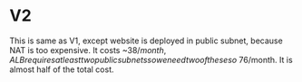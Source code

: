 # V2

This is same as V1, except website is deployed in public subnet, because NAT is too expensive. It costs ~$38/month, ALB requires at least two public subnets so we need two of these so ~$76/month. It is almost half of the total cost.